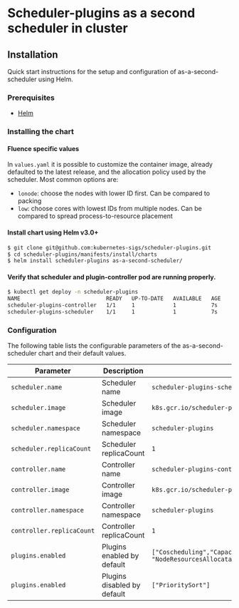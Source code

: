 # Scheduler-plugins as a second scheduler in cluster

## Installation

Quick start instructions for the setup and configuration of as-a-second-scheduler using Helm.

### Prerequisites

- [Helm](https://helm.sh/docs/intro/quickstart/#install-helm)

### Installing the chart

#### Fluence specific values

In `values.yaml` it is possible to customize the container image, already defaulted to the latest release, and the allocation policy
used by the scheduler.
Most common options are:

- `lonode`: choose the nodes with lower ID first. Can be compared to packing
- `low`: choose cores with lowest IDs from multiple nodes. Can be compared to spread process-to-resource placement


#### Install chart using Helm v3.0+

```bash
$ git clone git@github.com:kubernetes-sigs/scheduler-plugins.git
$ cd scheduler-plugins/manifests/install/charts
$ helm install scheduler-plugins as-a-second-scheduler/
```

#### Verify that scheduler and plugin-controller pod are running properly.

```bash
$ kubectl get deploy -n scheduler-plugins
NAME                           READY   UP-TO-DATE   AVAILABLE   AGE
scheduler-plugins-controller   1/1     1            1           7s
scheduler-plugins-scheduler    1/1     1            1           7s
```

### Configuration

The following table lists the configurable parameters of the as-a-second-scheduler chart and their default values.

| Parameter                               | Description                   | Default                                                                                         |
| --------------------------------------- |-------------------------------|-------------------------------------------------------------------------------------------------|
| `scheduler.name`                        | Scheduler name                | `scheduler-plugins-scheduler`                                                                   |
| `scheduler.image`                       | Scheduler image               | `k8s.gcr.io/scheduler-plugins/kube-scheduler:v0.23.10`                                          |
| `scheduler.namespace`                   | Scheduler namespace           | `scheduler-plugins`                                                                             |
| `scheduler.replicaCount`                | Scheduler replicaCount        | `1`                                                                                             |
| `controller.name`                       | Controller name               | `scheduler-plugins-controller`                                                                  |
| `controller.image`                      | Controller image              | `k8s.gcr.io/scheduler-plugins/controller:v0.23.10`                                              |
| `controller.namespace`                  | Controller namespace          | `scheduler-plugins`                                                                             |
| `controller.replicaCount`               | Controller replicaCount       | `1`                                                                                             |
| `plugins.enabled`                       | Plugins enabled by default    | `["Coscheduling","CapacityScheduling","NodeResourceTopologyMatch", "NodeResourcesAllocatable"]` |
| `plugins.enabled`                       | Plugins disabled by default   | `["PrioritySort"]`                                                                              |

